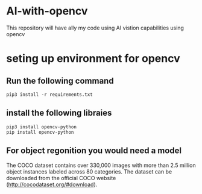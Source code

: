 # AI-with-opencv
This repository will have ally my code using AI vistion capabilities using opencv
# seting up environment for opencv
## Run the following command
    pip3 install -r requirements.txt
## install the following libraies  
    pip3 install opencv-python
    pip install opencv-python
## For object regonition you would need a model
The COCO dataset contains over 330,000 images with more than 2.5 million object instances labeled across 80 categories.
The dataset can be downloaded from the official COCO website (http://cocodataset.org/#download).






    
